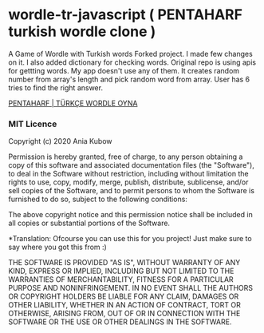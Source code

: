 # wordle-tr-javascript ( PENTAHARF turkish wordle clone )
A Game of Wordle with Turkish words
Forked project.
I made few changes on it. 
I also added dictionary for checking words. Original repo is using apis for 
gettting words. My app doesn't use any of them.
It creates random number from array's length and pick random word from array.
User has 6 tries to find the right answer.

[PENTAHARF | TÜRKÇE WORDLE OYNA](https://pentaharf.netlify.app/)

### MIT Licence

Copyright (c) 2020 Ania Kubow

Permission is hereby granted, free of charge, to any person obtaining a copy of this software and associated documentation files (the "Software"), to deal in the Software without restriction, including without limitation the rights to use, copy, modify, merge, publish, distribute, sublicense, and/or sell copies of the Software, and to permit persons to whom the Software is furnished to do so, subject to the following conditions:

The above copyright notice and this permission notice shall be included in all copies or substantial portions of the Software.

*Translation: Ofcourse you can use this for you project! Just make sure to say where you got this from :)

THE SOFTWARE IS PROVIDED "AS IS", WITHOUT WARRANTY OF ANY KIND, EXPRESS OR IMPLIED, INCLUDING BUT NOT LIMITED TO THE WARRANTIES OF MERCHANTABILITY, FITNESS FOR A PARTICULAR PURPOSE AND NONINFRINGEMENT. IN NO EVENT SHALL THE AUTHORS OR COPYRIGHT HOLDERS BE LIABLE FOR ANY CLAIM, DAMAGES OR OTHER LIABILITY, WHETHER IN AN ACTION OF CONTRACT, TORT OR OTHERWISE, ARISING FROM, OUT OF OR IN CONNECTION WITH THE SOFTWARE OR THE USE OR OTHER DEALINGS IN THE SOFTWARE.



